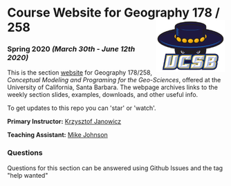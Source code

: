 # Course Website for Geography 178 / 258 <img src="resources/ucsb_logo.png" width=160 height = 120 align="right" />

### Spring 2020 *(March 30th - June 12th 2020)*

This is the section [website](https://mikejohnson51.github.io/geog178) for Geography 178/258, *Conceptual Modeling and Programing for the Geo-Sciences*, offered at the 
University of California, Santa Barbara. The webpage archives links to the weekly section slides, examples, downloads, and other useful info.

To get updates to this repo you can 'star' or 'watch'.

**Primary Instructor:** [Krzysztof Janowicz](https://geog.ucsb.edu/~jano/)

**Teaching Assistant:** [Mike Johnson](http://mikejohnson51.github.io/)

### Questions

Questions for this section can be answered using Github Issues and the tag "help wanted"


